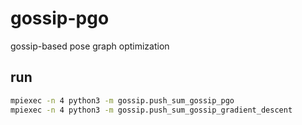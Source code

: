 # gossip-pgo
gossip-based pose graph optimization

## run
```bash
mpiexec -n 4 python3 -m gossip.push_sum_gossip_pgo
mpiexec -n 4 python3 -m gossip.push_sum_gossip_gradient_descent
```